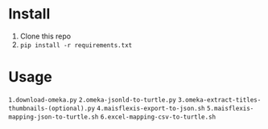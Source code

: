 # Install
1. Clone this repo
2. ```pip install -r requirements.txt```

# Usage
```1.download-omeka.py```
```2.omeka-jsonld-to-turtle.py```
```3.omeka-extract-titles-thumbnails-(optional).py```
```4.maisflexis-export-to-json.sh```
```5.maisflexis-mapping-json-to-turtle.sh```
```6.excel-mapping-csv-to-turtle.sh```